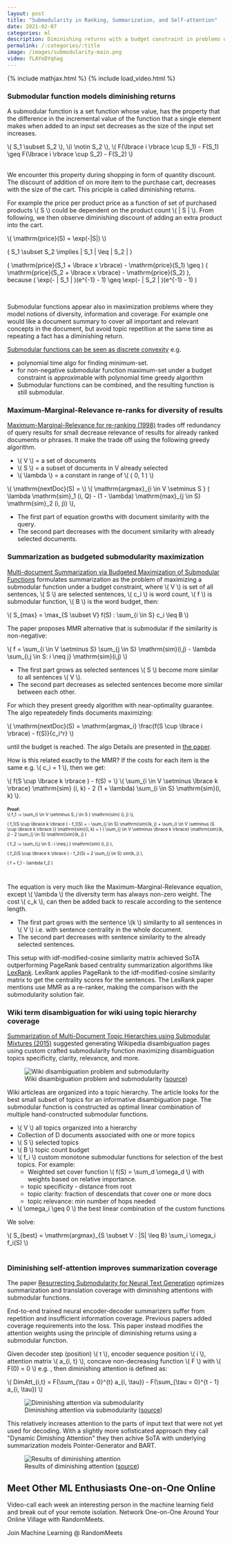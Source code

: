 ```yaml
---
layout: post
title: "Submodularity in Ranking, Summarization, and Self-attention"
date: 2021-02-07
categories: ml
description: Diminishing returns with a budget constraint in problems of coverage and results diversification.
permalink: /:categories/:title
image: /images/submodularity-main.png
video: fLAYeDYqhag
---
```


{% include mathjax.html %}
{% include load_video.html %}


### Submodular function models diminishing returns

A submodular function is a set function whose value, has the property that the difference in the incremental value of the function that a single element makes when added to an input set decreases as the size of the input set increases.

<div>
\( S_1 \subset S_2 \), 
\(i \notin S_2 \),
\( F(\lbrace i \rbrace \cup S_1) - F(S_1) \geq F(\lbrace i \rbrace \cup S_2) - F(S_2) \)
</div>
<br>

We encounter this property during shopping in form of quantity discount.
The discount of addition of on more item to the purchase cart, decreases with the size of the cart.
This priciple is called diminishing returns.

For example the price per product price as a function of set of purchased products \\( S \\) could be dependent on the product count \\( \| S \| \\). 
From following, we then observe diminishing discount of adding an extra product into the cart.

<div>
  \( \mathrm{price}(S) = \exp(-|S|) \)<br>

  \( S_1 \subset S_2 \implies | S_1 | \leq | S_2 | \)<br>

  \( \mathrm{price}(S_1 + \lbrace x \rbrace) - \mathrm{price}(S_1) \geq \)
  \( \mathrm{price}(S_2 + \lbrace x \rbrace) - \mathrm{price}(S_2) \),<br>
  because
  \( \exp(- | S_1 | )(e^{-1} - 1) \geq \exp(- | S_2 | )(e^{-1} - 1) \)
</div>
<br>

Submodular functions appear also in maximization problems where they model notions of diversity, information and coverage.
For example one would like a document summary to cover all important and relevant concepts in the document,
but avoid topic repetition at the same time as repeating a fact has a diminishing return.

[Submodular functions can be seen as discrete convexity](https://web.cs.elte.hu/~lovasz/scans/submodular.pdf) e.g.
- polynomial time algo for finding minimum-set.
- for non-negative submodular function maximum-set under a budget constraint is approximable with polynomial time greedy algorithm 
- Submodular functions can be combined, and the resulting function is still submodular.


### Maximum-Marginal-Relevance re-ranks for diversity of results
[Maximum-Marginal-Relevance for re-ranking (1998)](https://www.cs.cmu.edu/~jgc/publication/The_Use_MMR_Diversity_Based_LTMIR_1998.pdf)
trades off redundancy of query results for small decrease relevance of results for already ranked documents or phrases.
It make the trade off using the following greedy algorithm.

- \\( V \\) = a set of documents
- \\( S \\) = a subset of documents in V already selected
- \\( \lambda \\) = a constant in range of \\( ( 0, 1 ) \\) 

<div>
\( \mathrm{nextDoc}(S) = \)
\( \mathrm{argmax}_{i \in V \setminus S } ( \lambda \mathrm{sim}_1 (i, Q) - (1 - \lambda) \mathrm{max}_{j \in S} \mathrm{sim}_2 (i, j)) \),
</div>

- The first part of equation growths with document similarity with the query.
- The second part decreases with the document similarity with already selected documents.



### Summarization as budgeted submodularity maximization

[Multi-document Summarization via Budgeted Maximization of Submodular Functions](https://www.aclweb.org/anthology/N10-1134.pdf)
formulates summarization as the problem of maximizing a submodular function under a budget constraint,
where \\( V \\) is set of all sentences, \\( S \\) are selected sentences, \\( c_i \\) is word count, \\( f \\) is submodular function, \\( B \\) is the word budget, then:

\\( S_{max} = \max_{S \subset V} f(S) : \sum_{i \in S} c_i \leq B \\)


The paper proposes MMR alternative that is submodular if the similarity is non-negative:

\\( f = \sum_{i \in V \setminus S} \sum_{j \in S} \mathrm{sim}(i,j) - \lambda \sum_{i,j \in S: i \neq j} \mathrm{sim}(i,j) \\)

- The first part grows as selected sentences \\( S \\) become more similar to all sentences \\( V \\).
- The second part decreases as selected sentences become more similar between each other.

For which they present greedy algorithm with near-optimality guarantee. The algo repeatedely finds documents maximizing:

\\( \mathrm{nextDoc}(S) = \mathrm{argmax_i} \frac{f(S \cup \lbrace i \rbrace) - f(S)}{c_i^r} \\)

until the budget is reached. The algo Details are presented in [the paper](https://www.aclweb.org/anthology/N10-1134.pdf).

How is this related exactly to the MMR? If the costs for each item is the same e.g. \\( c_i = 1 \\), then we get:

<div>
\(  f(S \cup \lbrace k \rbrace ) - f(S) = \)
\(  \sum_{i \in V \setminus \lbrace k \rbrace} \mathrm{sim} (i, k) - 2 (1 + \lambda) \sum_{i \in S} \mathrm{sim}(i, k) \).
</div>
<br>

<div style="font-size: 10px">
  <b>Proof:</b>

  <div>
  \( f_1 := \sum_{i \in V \setminus S, j \in S } \mathrm{sim} (i, j) \),<br>

  \( f_1(S \cup \lbrace k \rbrace ) - f_1(S) = - \sum_{j \in S} \mathrm{sim}(k, j) + \sum_{i \in V \setminus (S \cup \lbrace k \rbrace )} \mathrm{sim}(i, k) = \)
  \( \sum_{j \in V \setminus \lbrace k \rbrace} \mathrm{sim}(k, j) - 2 \sum_{j \in S} \mathrm{sim}(k, j) \)
  <br>

  \( f_2 := \sum_{i,j \in S : i \neq j } \mathrm{sim} (i, j) \),<br>

  \( f_2(S \cup \lbrace k \rbrace )  - f_2(S) = 2 \sum_{j \in S} sim(k, j) \),<br>

  \( f = f_1 - \lambda f_2 \)

  </div>

</div>
<br>

The equation is very much like the Maximum-Marginal-Relevance equation, except \\( \lambda \\) the diversity term has always non-zero weight.
The cost \\( c_k \\), can then be added back to rescale according to the sentence length.

- The first part grows with the sentence \\(k \\) similarity to all sentences in \\( V \\) i.e. with sentence centrality in the whole document.
- The second part decreases with sentence similarity to the already selected sentences.

This setup with idf-modified-cosine similarity matrix achieved SoTA outperforming PageRank based centrality summarization algorithms like [LexRank](https://arxiv.org/pdf/1109.2128.pdf).
LexRank applies PageRank to the idf-modified-cosine similarity matrix to get the centrality scores for the sentences.
The LexRank paper mentions use MMR as a re-ranker, making the comparison with the submodularity solution fair.


### Wiki term disambiguation for wiki using topic hierarchy coverage

[Summarization of Multi-Document Topic Hierarchies using Submodular Mixtures (2015)](https://www.aclweb.org/anthology/P15-1054.pdf)
suggested generating Wikipedia disambiguation pages using custom crafted submodularity function maximizing disambiguation topics specificity, clarity, relevance, and more.

<figure class="figure">
    <img
        class="figure-img img-fluid rounded"
        alt="Wiki disambiguation problem and submodularity"
        src="/images/submodularity-wiki-disambiguation.png"
        style="max-width: 900px">
    <figcaption class="figure-caption">
        Wiki disambiguation problem and submodularity (<a href="https://www.aclweb.org/anthology/P15-1054.pdf">source</a>) 
    </figcaption>
</figure>

Wiki articleas are organized into a topic hierarchy. The article looks for the best small subset of topics for an informative disambiguation page.
The submodular function is constructed as optimal linear combination of multiple hand-constructed submodular functions.

- \\( V \\) all topics organized into a hierarchy
- Collection of D documents associated with one or more topics
- \\( S \\) selected topics 
- \\( B \\) topic count budget
- \\( f_i \\) custom monotone submodular functions for selection of the best topics. For example:
    - Weighted set cover function \\( f(S) = \sum_d \omega_d  \\) with weights based on relative importance.
    - topic specificity - distance from root
    - topic clarity: fraction of descendats that cover one or more docs
    - topic relevance: min number of hops needed
- \\( \omega_i \geq 0 \\) the best linear combination of the custom functions

We solve:

<div>
\( S_{best} = \mathrm{argmax}_{S \subset V : |S| \leq B} \sum_i \omega_i f_i(S) \)
</div>
<br>


### Diminishing self-attention improves summarization coverage

The paper [Resurrecting Submodularity for Neural Text Generation](https://arxiv.org/abs/1911.03014) optimizes summarization and translation coverage with diminishing attentions with submodular functions.

End-to-end trained neural encoder-decoder summarizers suffer from repetition and insufficient information coverage.
Previous papers added coverage requirements into the loss.
This paper instead modifies the attention weights using the principle of diminishing returns using a submodular function.

[comment]: <> (At each decoding step for one self-attention head there is single attention vector which is used for the next token prediction.)
Given decoder step (position) \\( t \\),
encoder sequence position \\( i \\),
attention matrix \\( a_{i, t} \\),
concave non-decreasing function \\( F \\) with \\( F(0) = 0 \\) e.g. ,
then diminishing attention is defined as:

\\( DimAtt_{i,t} = F(\sum_{\tau = 0}^{t} a_{i, \tau}) - F(\sum_{\tau = 0}^{t - 1} a_{i, \tau}) \\)


<figure class="figure">
    <img
        class="figure-img img-fluid rounded"
        alt="Diminishing attention via submodularity"
        src="/images/submodularity-diminishing-attention.png"
        style="max-width: 900px">
    <figcaption class="figure-caption">
        Diminishing attention via submodularity (<a href="https://arxiv.org/abs/1911.03014">source</a>) 
    </figcaption>
</figure>


This relatively increases attention to the parts of input text that were not yet used for decoding.
With a slightly more sofisticated approach they call "Dynamic Dimishing Attention" they then achive SoTA
with underlying summarization models Pointer-Generator and BART.


<figure class="figure">
    <img
        class="figure-img img-fluid rounded"
        alt="Results of diminishing attention"
        src="/images/diminishing-attention.png"
        style="max-width: 900px">
    <figcaption class="figure-caption">
        Results of diminishing attention (<a href="https://arxiv.org/abs/1911.03014">source</a>) 
    </figcaption>
</figure>


## Meet Other ML Enthusiasts One-on-One Online

Video-call each week an interesting person in the machine learning field and break out of your remote isolation.
Network One-on-One Around Your Online Village with RandomMeets.

<a class="btn btn-info" style="text-decoration: none;" href="https://randommeets.com/invite/eyJncm91cF9pZCI6IjZhMzNkMTVjLTc0NjItNGFhMS1hNTc0LWM1NTUwMWQ4NWNkZiJ9.X76oug.2563ghpMTzbST9KPHerGeDqhXRY">
    Join Machine Learning @ RandomMeets
</a>
